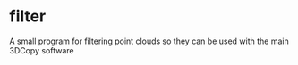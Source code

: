 # filter
A small program for filtering point clouds so they can be used with the main 3DCopy software
